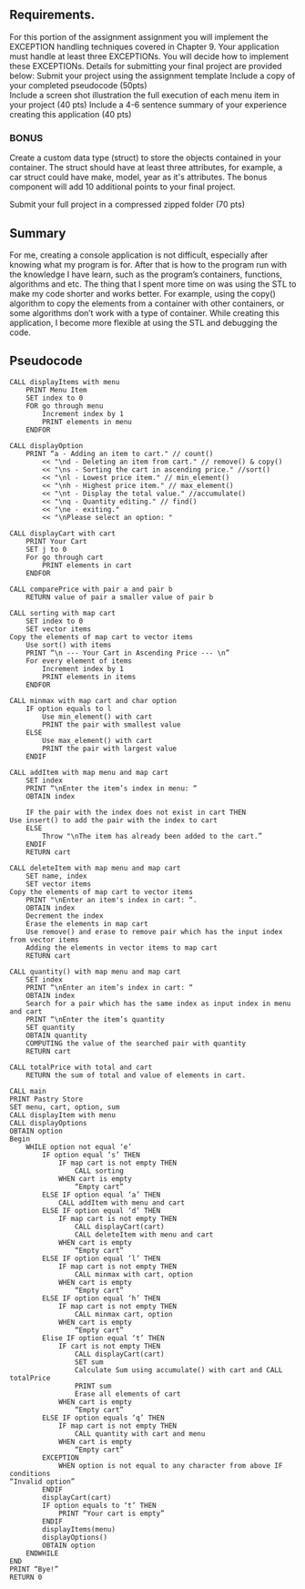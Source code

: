 ## Requirements. 

For this portion of the assignment assignment you will implement the EXCEPTION handling techniques covered in Chapter 9. Your application must handle at least three EXCEPTIONs. You will decide how to implement these EXCEPTIONs. Details for submitting your final project are provided below:
Submit your project using the assignment template
Include a copy of your completed pseudocode (50pts)  
Include a screen shot illustration the full execution of each menu item in your project  (40 pts)
Include a 4-6 sentence summary of your experience creating this application (40 pts) 

### BONUS
Create a custom data type (struct) to store the objects contained in your container. The struct should have at least three attributes, for example, a car struct could have make, model, year as it's attributes. The bonus component will add 10 additional points to your final project.

Submit your full project in a compressed zipped folder (70 pts)

## Summary
For me, creating a console application is not difficult, especially after knowing what my program is for. After that is how to the program run with the knowledge I have learn, such as the program’s containers, functions, algorithms and etc. The thing that I spent more time on was using the STL to make my code shorter and works better. For example, using the copy() algorithm to copy the elements from a container with other containers, or some algorithms don’t work with a type of container. While creating this application, I become more flexible at using the STL and debugging the code. 

## Pseudocode
	CALL displayItems with menu
		PRINT Menu Item
		SET index to 0
		FOR go through menu
			Increment index by 1
			PRINT elements in menu
		ENDFOR

	CALL displayOption
		PRINT “a - Adding an item to cart." // count()
			<< "\nd - Deleting an item from cart." // remove() & copy()
			<< "\ns - Sorting the cart in ascending price." //sort()
			<< "\nl - Lowest price item." // min_element()
			<< "\nh - Highest price item." // max_element()
			<< "\nt - Display the total value." //accumulate()
			<< "\nq - Quantity editing." // find()
			<< "\ne - exiting."
			<< "\nPlease select an option: "

	CALL displayCart with cart
		PRINT Your Cart
		SET j to 0
		For go through cart
			PRINT elements in cart
		ENDFOR

	CALL comparePrice with pair a and pair b
		RETURN value of pair a smaller value of pair b

	CALL sorting with map cart
		SET index to 0
		SET vector items 
	Copy the elements of map cart to vector items
		Use sort() with items
		PRINT “\n --- Your Cart in Ascending Price --- \n”
		For every element of items
			Increment index by 1
			PRINT elements in items
		ENDFOR

	CALL minmax with map cart and char option
		IF option equals to l
			Use min_element() with cart
			PRINT the pair with smallest value
		ELSE
			Use max_element() with cart
			PRINT the pair with largest value
		ENDIF

	CALL addItem with map menu and map cart
		SET index 
		PRINT “\nEnter the item’s index in menu: “
		OBTAIN index
		
		IF the pair with the index does not exist in cart THEN
	Use insert() to add the pair with the index to cart
		ELSE
			Throw "\nThe item has already been added to the cart.”
		ENDIF
		RETURN cart

	CALL deleteItem with map menu and map cart
		SET name, index
		SET vector items 
	Copy the elements of map cart to vector items
		PRINT "\nEnter an item's index in cart: “.
		OBTAIN index
		Decrement the index
		Erase the elements in map cart
		Use remove() and erase to remove pair which has the input index from vector items
		Adding the elements in vector items to map cart
		RETURN cart

	CALL quantity() with map menu and map cart
		SET index
		PRINT “\nEnter an item’s index in cart: “
		OBTAIN index
		Search for a pair which has the same index as input index in menu and cart
		PRINT “\nEnter the item’s quantity
		SET quantity
		OBTAIN quantity
		COMPUTING the value of the searched pair with quantity
		RETURN cart

	CALL totalPrice with total and cart
		RETURN the sum of total and value of elements in cart.

	CALL main
	PRINT Pastry Store
	SET menu, cart, option, sum
	CALL displayItem with menu
	CALL displayOptions
	OBTAIN option
	Begin
		WHILE option not equal ‘e’
			IF option equal ‘s’ THEN
				IF map cart is not empty THEN
					CALL sorting
				WHEN cart is empty
					“Empty cart”
			ELSE IF option equal ‘a’ THEN
				CALL addItem with menu and cart
			ELSE IF option equal ‘d’ THEN 
				IF map cart is not empty THEN
					CALL displayCart(cart)
					CALL deleteItem with menu and cart
				WHEN cart is empty
					“Empty cart”
			ELSE IF option equal ‘l’ THEN
				IF map cart is not empty THEN
					CALL minmax with cart, option
				WHEN cart is empty
					“Empty cart”
			ELSE IF option equal ‘h’ THEN
				IF map cart is not empty THEN
					CALL minmax cart, option
				WHEN cart is empty
					“Empty cart”
			Elise IF option equal ‘t’ THEN
				IF cart is not empty THEN
					CALL displayCart(cart)
					SET sum
					Calculate Sum using accumulate() with cart and CALL totalPrice
					PRINT sum
					Erase all elements of cart
				WHEN cart is empty
					“Empty cart”
			ELSE IF option equals ‘q’ THEN
				IF map cart is not empty THEN 
					CALL quantity with cart and menu
				WHEN cart is empty
					“Empty cart”
			EXCEPTION 
				WHEN option is not equal to any character from above IF conditions 
	“Invalid option”
			ENDIF
			displayCart(cart)
			IF option equals to ‘t’ THEN
				PRINT “Your cart is empty”
			ENDIF
			displayItems(menu)
			displayOptions()
			OBTAIN option	
		ENDWHILE
	END
	PRINT “Bye!”
	RETURN 0
